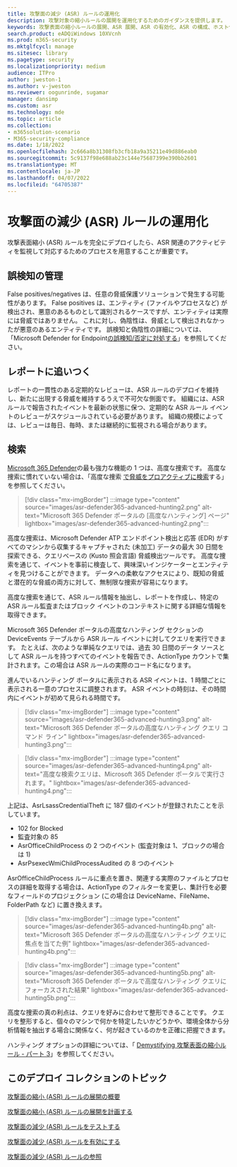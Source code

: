 ```yaml
---
title: 攻撃面の減少 (ASR) ルールの運用化
description: 攻撃対象の縮小ルールの展開を運用化するためのガイダンスを提供します。
keywords: 攻撃表面の縮小ルールの展開、ASR 展開、ASR の有効化、ASR の構成、ホスト侵入防止システム、保護規則、悪用防止ルール、悪用防止ルール、悪用防止ルール、感染防止ルール、Microsoft Defender for Endpoint、ASR 規則の構成
search.product: eADQiWindows 10XVcnh
ms.prod: m365-security
ms.mktglfcycl: manage
ms.sitesec: library
ms.pagetype: security
ms.localizationpriority: medium
audience: ITPro
author: jweston-1
ms.author: v-jweston
ms.reviewer: oogunrinde, sugamar
manager: dansimp
ms.custom: asr
ms.technology: mde
ms.topic: article
ms.collection:
- m365solution-scenario
- M365-security-compliance
ms.date: 1/18/2022
ms.openlocfilehash: 2c666a8b31308fb3cfb18a9a35211e49d886eab0
ms.sourcegitcommit: 5c9137f98e688ab23c144e75687399e390bb2601
ms.translationtype: MT
ms.contentlocale: ja-JP
ms.lasthandoff: 04/07/2022
ms.locfileid: "64705387"
---
```

# <a name="operationalize-attack-surface-reduction-asr-rules"></a>攻撃面の減少 (ASR) ルールの運用化

攻撃表面縮小 (ASR) ルールを完全にデプロイしたら、ASR 関連のアクティビティを監視して対応するためのプロセスを用意することが重要です。

## <a name="managing-false-positives"></a>誤検知の管理

False positives/negatives は、任意の脅威保護ソリューションで発生する可能性があります。 False positives は、エンティティ (ファイルやプロセスなど) が検出され、悪意のあるものとして識別されるケースですが、エンティティは実際には脅威ではありません。 これに対し、偽陰性は、脅威として検出されなかったが悪意のあるエンティティです。 誤検知と偽陰性の詳細については、「Microsoft Defender for Endpoint[の誤検知/否定に対処する](defender-endpoint-false-positives-negatives.md)」を参照してください。

## <a name="keeping-up-with-reports"></a>レポートに追いつく

レポートの一貫性のある定期的なレビューは、ASR ルールのデプロイを維持し、新たに出現する脅威を維持するうえで不可欠な側面です。 組織には、ASR ルールで報告されたイベントを最新の状態に保つ、定期的な ASR ルール イベントのレビューがスケジュールされている必要があります。 組織の規模によっては、レビューは毎日、毎時、または継続的に監視される場合があります。

## <a name="hunting"></a>検索

[Microsoft 365 Defender](https://security.microsoft.com)の最も強力な機能の 1 つは、高度な捜索です。 高度な捜索に慣れていない場合は、「高度な捜索 [で脅威をプロアクティブに検索](/windows/security/threat-protection/microsoft-defender-atp/advanced-hunting-overview)する」を参照してください。

> [!div class="mx-imgBorder"]
> :::image type="content" source="images/asr-defender365-advanced-hunting2.png" alt-text="Microsoft 365 Defender ポータルの [高度なハンティング] ページ" lightbox="images/asr-defender365-advanced-hunting2.png":::

高度な捜索は、Microsoft Defender ATP エンドポイント検出と応答 (EDR) がすべてのマシンから収集するキャプチャされた (未加工) データの最大 30 日間を探索できる、クエリベースの (Kusto 照会言語) 脅威検出ツールです。 高度な捜索を通じて、イベントを事前に検査して、興味深いインジケーターとエンティティを見つけることができます。 データへの柔軟なアクセスにより、既知の脅威と潜在的な脅威の両方に対して、無制限な捜索が容易になります。

高度な捜索を通じて、ASR ルール情報を抽出し、レポートを作成し、特定の ASR ルール監査またはブロック イベントのコンテキストに関する詳細な情報を取得できます。

 Microsoft 365 Defender ポータルの高度なハンティング セクションの DeviceEvents テーブルから ASR ルール イベントに対してクエリを実行できます。 たとえば、次のような単純なクエリでは、過去 30 日間のデータ ソースとして ASR ルールを持つすべてのイベントを報告でき、ActionType カウントで集計されます。この場合は ASR ルールの実際のコード名になります。

進んでいるハンティング ポータルに表示される ASR イベントは、1 時間ごとに表示される一意のプロセスに調整されます。 ASR イベントの時刻は、その時間内にイベントが初めて見られる時間です。

> [!div class="mx-imgBorder"]
> :::image type="content" source="images/asr-defender365-advanced-hunting3.png" alt-text="Microsoft 365 Defender ポータルの高度なハンティング クエリ コマンド ライン" lightbox="images/asr-defender365-advanced-hunting3.png":::

> [!div class="mx-imgBorder"]
> :::image type="content" source="images/asr-defender365-advanced-hunting4.png" alt-text="高度な検索クエリは、Microsoft 365 Defender ポータルで実行されます。" lightbox="images/asr-defender365-advanced-hunting4.png":::

上記は、AsrLsassCredentialTheft に 187 個のイベントが登録されたことを示しています。

- 102 for Blocked
- 監査対象の 85
- AsrOfficeChildProcess の 2 つのイベント (監査対象は 1、ブロックの場合は 1)
- AsrPsexecWmiChildProcessAudited の 8 つのイベント

AsrOfficeChildProcess ルールに重点を置き、関連する実際のファイルとプロセスの詳細を取得する場合は、ActionType のフィルターを変更し、集計行を必要なフィールドのプロジェクション (この場合は DeviceName、FileName、FolderPath など) に置き換えます。

> [!div class="mx-imgBorder"]
> :::image type="content" source="images/asr-defender365-advanced-hunting4b.png" alt-text="Microsoft 365 Defender ポータルの高度なハンティング クエリに焦点を当てた例" lightbox="images/asr-defender365-advanced-hunting4b.png":::

> [!div class="mx-imgBorder"]
> :::image type="content" source="images/asr-defender365-advanced-hunting5b.png" alt-text="Microsoft 365 Defender ポータルで高度なハンティング クエリにフォーカスされた結果" lightbox="images/asr-defender365-advanced-hunting5b.png":::

高度な捜索の真の利点は、クエリを好みに合わせて整形できることです。 クエリを整形すると、個々のマシンで何かを特定したいかどうかや、環境全体から分析情報を抽出する場合に関係なく、何が起きているのかを正確に把握できます。

ハンティング オプションの詳細については、「 [Demystifying 攻撃表面の縮小ルール - パート 3](https://techcommunity.microsoft.com/t5/microsoft-defender-for-endpoint/demystifying-attack-surface-reduction-rules-part-3/ba-p/1360968)」を参照してください。

## <a name="topics-in-this-deployment-collection"></a>このデプロイ コレクションのトピック

[攻撃面の縮小 (ASR) ルールの展開の概要](attack-surface-reduction-rules-deployment.md)

[攻撃面の縮小 (ASR) ルールの展開を計画する](attack-surface-reduction-rules-deployment-plan.md)

[攻撃面の減少 (ASR) ルールをテストする](attack-surface-reduction-rules-deployment-test.md)

[攻撃面の減少 (ASR) ルールを有効にする](attack-surface-reduction-rules-deployment-implement.md)

[攻撃面の減少 (ASR) ルールの参照](attack-surface-reduction-rules-reference.md)
